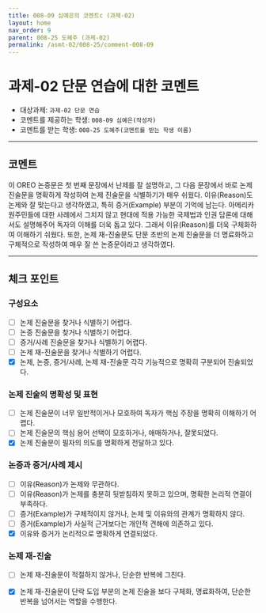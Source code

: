```yaml
---
title: 008-09 심예은의 코멘트c (과제-02) 
layout: home
nav_order: 9
parent: 008-25 도혜주 (과제-02)
permalink: /asmt-02/008-25/comment-008-09
---
```


# 과제-02 단문 연습에 대한 코멘트

- 대상과제: `과제-02 단문 연습`
- 코멘트를 제공하는 학생: `008-09 심예은(작성자)` 
- 코멘트를 받는 학생: `008-25 도혜주(코멘트를 받는 학생 이름)` 

---

## 코멘트

이 OREO 논증문은 첫 번째 문장에서 난제를 잘 설명하고, 그 다음 문장에서 바로 논제 진술문을 명확하게 작성하여 논제 진술문을 식별하기가 매우 쉬웠다. 이유(Reason)도 논제와 잘 맞는다고 생각하였고, 특히 증거(Example) 부분이 기억에 남는다. 아메리카 원주민들에 대한 사례에서 그치지 않고 현대에 적용 가능한 국제법과 인권 담론에 대해서도 설명해주어 독자의 이해를 더욱 돕고 있다. 그래서 이유(Reason)를 더욱 구체화하여 이해하기 쉬웠다. 또한, 논제 재-진술문도 단문 초반의 논제 진술문을 더 명료화하고 구체적으로 작성하여 매우 잘 쓴 논증문이라고 생각하였다.

---

## 체크 포인트

### **구성요소**
- [ ] 논제 진술문을 찾거나 식별하기 어렵다.
- [ ] 논증 진술문을 찾거나 식별하기 어렵다.
- [ ] 증거/사례 진술문을 찾거나 식별하기 어렵다.
- [ ] 논제 재-진술문을 찾거나 식별하기 어렵다.
- [x] 논제, 논증, 증거/사례, 논제 재-진술문 각각 기능적으로 명확히 구분되어 진술되었다.

### **논제 진술의 명확성 및 표현**  
- [ ] 논제 진술문이 너무 일반적이거나 모호하여 독자가 핵심 주장을 명확히 이해하기 어렵다.  
- [ ] 논제 진술문의 핵심 용어 선택이 모호하거나, 애매하거나, 잘못되었다.  
- [x] 논제 진술문이 필자의 의도를 명확하게 전달하고 있다.  

### **논증과 증거/사례 제시**  
- [ ] 이유(Reason)가 논제와 무관하다.
- [ ] 이유(Reason)가 논제를 충분히 뒷받침하지 못하고 있으며, 명확한 논리적 연결이 부족하다.  
- [ ] 증거(Example)가 구체적이지 않거나, 논제 및 이유와의 관계가 명확하지 않다. 
- [ ] 증거(Example)가 사실적 근거보다는 개인적 견해에 의존하고 있다.  
- [x] 이유와 증거가 논리적으로 명확하게 연결되었다.  

### **논제 재-진술**  
- [ ] 논제 재-진술문이 적절하지 않거나, 단순한 반복에 그친다.   
- [x] 논제 재-진술문이 단락 도입 부분의 논제 진술을 보다 구체화, 명료화하여, 단순한 반복을 넘어서는 역할을 수행한다.  

